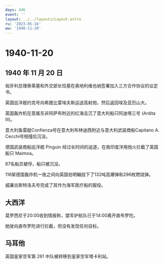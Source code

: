 ```yaml
---
days: 446
event: ''
layout: ../../layouts/Layout.astro
ru: '2023-05-16'
ww: '1940-11-20'
---
```


# 1940-11-20

## 1940 年 11 月 20 日

匈牙利总理泰莱基和外交部长恰基在奥地利维也纳签署加入三方合作协议的议定书。

英国巡洋舰约克号向希腊比雷埃夫斯运送高射炮，然后返回埃及亚历山大。

英国轰炸机在意属东非阿萨布附近的红海击沉了意大利船只阿迪塔三号 (Ardita
III)。

意大利鱼雷艇Confienza号在意大利布林迪西附近与意大利武装商船Capitano A.
Cecchi号相撞后沉没。

德国武装商船巡洋舰 Pinguin
经过长时间的追逐，在南印度洋用炮火拦截了英国船只 Maimoa。

87名船员被俘，船只被沉没。

116架德国轰炸机一夜之间向英国伯明翰投下了132吨高爆弹和296枚燃烧弹。

威廉古斯特洛夫号完成了其作为海军医疗船的服役。

## 大西洋

莫罗西尼于20:00收到情报称，盟军护航队已于14:00离开直布罗陀。

她驶向直布罗陀进行拦截，但没有发现任何目标。

## 马耳他

英国皇家空军第 261 中队被转移到皇家空军塔卡利站。